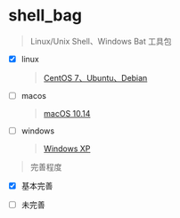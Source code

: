 # shell_bag
> Linux/Unix Shell、Windows Bat 工具包

- [x] linux
    > [CentOS 7、Ubuntu、Debian](https://github.com/godcheese/shell_bag/tree/master/linux)

- [ ] macos
    > [macOS 10.14](https://github.com/godcheese/shell_bag/tree/master/macos)

- [ ] windows
    > [Windows XP](https://github.com/godcheese/shell_bag/tree/master/windows)
  
  
> 完善程度

- [x] 基本完善

- [ ] 未完善